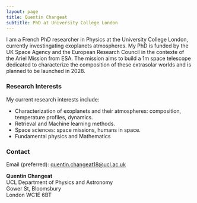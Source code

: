 ```yaml
---
layout: page
title: Quentin Changeat
subtitle: PhD at University College London
---
```


I am a French PhD researcher in Physics at the University College London, currently investingating exoplanets atmospheres. My PhD is funded by the UK Space Agency and the European Research Council in the contexte of the Ariel Mission from ESA. The mission aims to build a 1m space telescope dedicated to characterize the composition of these extrasolar worlds and is planned to be launched in 2028. 

### Research Interests
My current research interests include:

- Characterization of exoplanets and their atmospheres: composition, temperature profiles, dynamics.
- Retrieval and Machine learning methods.
- Space sciences: space missions, humans in space.
- Fundamental physics and Mathematics


### Contact
Email (preferred): [quentin.changeat18@ucl.ac.uk](mailto:quentin.changeat18@ucl.ac.uk)  

**Quentin Changeat**  
UCL Department of Physics and Astronomy <br />
Gower St, Bloomsbury <br />
London WC1E 6BT

